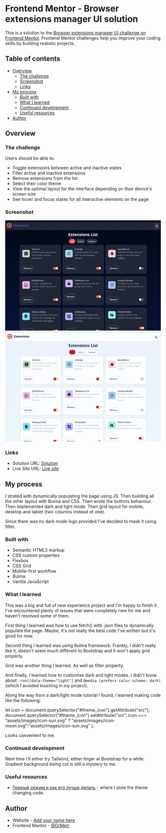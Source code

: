 # Frontend Mentor - Browser extensions manager UI solution

This is a solution to the [Browser extensions manager UI challenge on Frontend Mentor](https://www.frontendmentor.io/challenges/browser-extension-manager-ui-yNZnOfsMAp). Frontend Mentor challenges help you improve your coding skills by building realistic projects. 

## Table of contents

- [Overview](#overview)
  - [The challenge](#the-challenge)
  - [Screenshot](#screenshot)
  - [Links](#links)
- [My process](#my-process)
  - [Built with](#built-with)
  - [What I learned](#what-i-learned)
  - [Continued development](#continued-development)
  - [Useful resources](#useful-resources)
- [Author](#author)

## Overview

### The challenge

Users should be able to:

- Toggle extensions between active and inactive states
- Filter active and inactive extensions
- Remove extensions from the list
- Select their color theme
- View the optimal layout for the interface depending on their device's screen size
- See hover and focus states for all interactive elements on the page

### Screenshot
![Screenshot dark mode](image-2.png)
![Screenshot light mode](image-1.png)

### Links

- Solution URL: [Solution](https://www.frontendmentor.io/solutions/browser-extension-manager-bulma-QrmG4tAvmJ)
- Live Site URL: [Live site](https://github.com/DrMetr/Browser-extension-manager-challenge)

## My process

I strated with dynamically populating the page using JS. Then building all the other layout with Bulma and CSS. Then wrote the buttons behaviour. Then implemented dark and light mode. Then grid layout for mobile, desktop and tablet (two columns instead of one). 

Since there was no dark mode logo provided I've decided to mask it using filter.

### Built with

- Semantic HTML5 markup
- CSS custom properties
- Flexbox
- CSS Grid
- Mobile-first workflow
- Bulma
- Vanilla JavaScript

### What I learned

This was a big and full of new experience project and I'm happy to finish it. I've encountered plenty of issues that were completely new for me and haven't resolved some of them.

First thing I learned was how to use fetch() with .json files to dynamically populate the page. Maybe, it's not really the best code I've written but it's good for now.

Second thing I learned was using Bulma framework. Frankly, I didn't really like it, doesn't seem much different to Bootstrap and it won't apply grid properly. 

Grid was another thing I learned. As well as filter property.

And finally, I learned how to customise dark and light modes. I didn't know about ```:root[data-theme="light"]``` and ```@media (prefers-color-scheme: dark)``` (which I avoided touching in my project).

Along the way from a dark/light mode tutorial I found, I learned making code like the following:

let icon = document.querySelector("#theme_icon").getAttribute("src");
  document.querySelector("#theme_icon").setAttribute("src",
    icon === "assets/images/icon-sun.svg" ? "assets/images/icon-moon.svg":"assets/images/icon-sun.svg"
  );

Looks convenient to me.

### Continued development

Next time I'll either try Tailwind, either linger at Bootstrap for a while. Gradient background being cut is still a mystery to me.

### Useful resources

- [Темный режим и как его лучше делать](https://frontendtoday.ru/articles/dark-mode-best-practice/) - where I stole the theme changing code.

## Author

- Website - [Add your name here](https://www.your-site.com)
- Frontend Mentor - [@DrMetr](https://www.frontendmentor.io/profile/DrMetr)
